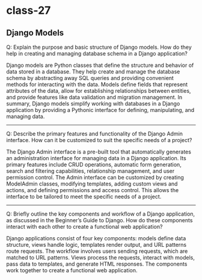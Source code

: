 # class-27

## Django Models

Q: Explain the purpose and basic structure of Django models. How do they help in creating and managing database schema in a Django application?

Django models are Python classes that define the structure and behavior of data stored in a database. They help create and manage the database schema by abstracting away SQL queries and providing convenient methods for interacting with the data. Models define fields that represent attributes of the data, allow for establishing relationships between entities, and provide features like data validation and migration management. In summary, Django models simplify working with databases in a Django application by providing a Pythonic interface for defining, manipulating, and managing data.

--------

Q: Describe the primary features and functionality of the Django Admin interface. How can it be customized to suit the specific needs of a project?

The Django Admin interface is a pre-built tool that automatically generates an administration interface for managing data in a Django application. Its primary features include CRUD operations, automatic form generation, search and filtering capabilities, relationship management, and user permission control. The Admin interface can be customized by creating ModelAdmin classes, modifying templates, adding custom views and actions, and defining permissions and access control. This allows the interface to be tailored to meet the specific needs of a project.

--------

Q: Briefly outline the key components and workflow of a Django application, as discussed in the Beginner’s Guide to Django. How do these components interact with each other to create a functional web application?

Django applications consist of four key components: models define data structure, views handle logic, templates render output, and URL patterns route requests. The workflow involves users sending requests, which are matched to URL patterns. Views process the requests, interact with models, pass data to templates, and generate HTML responses. The components work together to create a functional web application.
